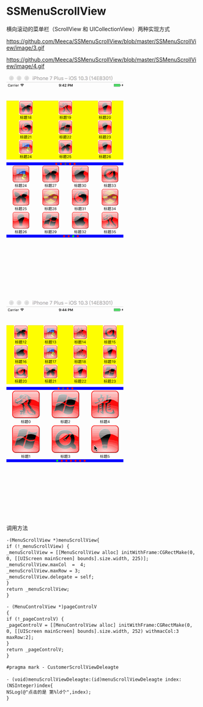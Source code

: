 # SSMenuScrollView
横向滚动的菜单栏（ScrollView 和 UICollectionView）两种实现方式


https://github.com/Meeca/SSMenuScrollView/blob/master/SSMenuScrollView/image/3.gif

https://github.com/Meeca/SSMenuScrollView/blob/master/SSMenuScrollView/image/4.gif


![enter image description here](https://github.com/Meeca/SSMenuScrollView/blob/master/SSMenuScrollView/image/3.gif)

![enter image description here](https://github.com/Meeca/SSMenuScrollView/blob/master/SSMenuScrollView/image/4.gif)

调用方法

```
-(MenuScrollView *)menuScrollView{
if (!_menuScrollView) {
_menuScrollView = [[MenuScrollView alloc] initWithFrame:CGRectMake(0, 0, [[UIScreen mainScreen] bounds].size.width, 225)];
_menuScrollView.maxCol  =  4;
_menuScrollView.maxRow = 3;
_menuScrollView.delegate = self;
}
return _menuScrollView;
}
```

```
- (MenuControlView *)pageControlV
{
if (!_pageControlV) {
_pageControlV = [[MenuControlView alloc] initWithFrame:CGRectMake(0, 0, [[UIScreen mainScreen] bounds].size.width, 252) withmacCol:3 maxRow:2];
}
return _pageControlV;
}
```

```
#pragma mark - CustomerScrollViewDeleagte

- (void)menuScrollViewDeleagte:(id)menuScrollViewDeleagte index:(NSInteger)index{
NSLog(@"点击的是 第%ld个",index);
}

```
